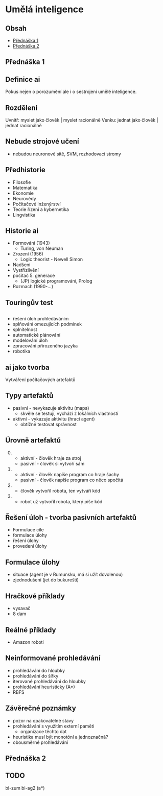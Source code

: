 # Umělá inteligence

## Obsah

- [Přednáška 1](přednáška-1)
- [Přednáška 2](přednáška-2)

## Přednáška 1

## Definice ai

Pokus nejen o porozumění ale i o sestrojení umělé inteligence.

## Rozdělení

Uvnitř: myslet jako člověk | myslet racionálně
Venku: jednat jako člověk | jednat racionálně

## Nebude strojové učení

- nebudou neuronové sítě, SVM, rozhodovací stromy

## Předhistorie

- Filosofie
- Matematika
- Ekonomie
- Neurovědy
- Počítačové inženýrství
- Teorie řízení a kybernetika
- Lingvistika

## Historie ai

- Formování (1943)
    + Turing, von Neuman
- Zrození (1956)
    + Logic theorist - Newell Simon
- Nadšení
- Vystřízlivění
- počítač 5. generace 
    + (JP) logické programování, Prolog
- Rozmach (1990-...)

## Touringův test

## 

- řešení úloh prohledáváním
- splňování omezujících podmínek
- splnitelnost
- automatické plánování
- modelování úloh
- zpracování přirozeného jazyka
- robotika

## ai jako tvorba

Vytváření počítačových artefaktů

## Typy artefaktů

- pasivní - nevykazuje aktivitu (mapa)
    + skvěle se testují, vychází z lokálních vlastností
- aktivní - vykazuje aktivitu (hrací agent)
    + obtížné testovat správnost

## Úrovně artefaktů

0.  - aktivní - člověk hraje za stroj
    - pasivní - člověk si vytvoří sám
1.  - aktivní - člověk napíše program co hraje šachy
    - pasivní - člověk napíše program co něco spočítá
2.  - člověk vytvořil robota, ten vytváří kód
3.  - robot už vytvořil robota, který píše kód 

## Řešení úloh - tvorba pasivních artefaktů

- Formulace cíle
- formulace úlohy
- řešení úlohy
- provedení úlohy

## Formulace úlohy

- situace (agent je v Rumunsku, má si užít dovolenou)
- zjednodušení (jet do bukurešti)

## Hračkové příklady

- vysavač
- 8 dam

## Reálné příklady

- Amazon roboti

## Neinformované prohledávání

- prohledávání do hloubky
- prohledávání do šířky
- iterované prohledávání do hloubky
- prohledávání heuristicky (A*)
- RBFS

## Závěrečné poznámky

- pozor na opakovatelné stavy
- prohledávání s využitím externí paměti
    + organizace těchto dat
- heuristika musí být monotóní a jednoznačná?
- obousměrné prohledávání

## Přednáška 2

## TODO

bi-zum
bi-ag2 (a*)